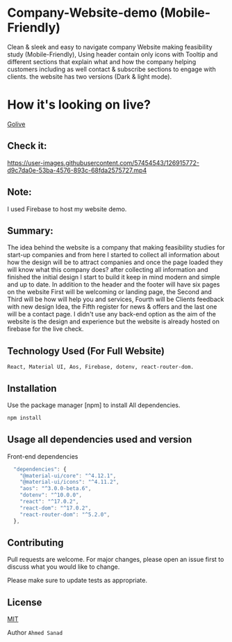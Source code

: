
# Company-Website-demo (Mobile-Friendly)

Clean & sleek and easy to navigate company Website making feasibility study (Mobile-Friendly), Using header contain only icons with Tooltip and different sections that explain what and how the company helping customers including as well contact & subscribe sections to engage with clients. the website has two versions (Dark & light mode).


# How it's looking on live?

[Golive](https://business-startup-template.web.app/)


## Check it:


https://user-images.githubusercontent.com/57454543/126915772-d9c7da0e-53ba-4576-893c-68fda2575727.mp4


## Note:

I used Firebase to host my website demo.


## Summary:

The idea behind the website is a company that making feasibility studies for start-up companies and from here I started to collect all information about how the design will be to attract companies and once the page loaded they will know what this company does? after collecting all information and finished the initial design I start to build it keep in mind modern and simple and up to date. 
In addition to the header and the footer will have six pages on the website First will be welcoming or landing page, the Second and Third will be how will help you and services, Fourth will be Clients feedback with new design Idea, the Fifth register for news & offers and the last one will be a contact page. I didn't use any back-end option as the aim of the website is the design and experience but the website is already hosted on firebase for the live check.


## Technology Used (For Full Website)

`React,
Material UI,
Aos,
Firebase,
dotenv,
react-router-dom.`


## Installation

Use the package manager [npm] to install All dependencies.

```bash
npm install
```


## Usage all dependencies used and version

Front-end dependencies
 
```javascript
  "dependencies": {
    "@material-ui/core": "^4.12.1",
    "@material-ui/icons": "^4.11.2",
    "aos": "^3.0.0-beta.6",
    "dotenv": "^10.0.0",
    "react": "^17.0.2",
    "react-dom": "^17.0.2",
    "react-router-dom": "^5.2.0",
  },
```

## Contributing
Pull requests are welcome. For major changes, please open an issue first to discuss what you would like to change.

Please make sure to update tests as appropriate.

## License
[MIT](https://choosealicense.com/licenses/mit/)

Author
`Ahmed Sanad`
